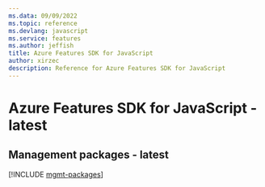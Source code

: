 ```yaml
---
ms.data: 09/09/2022
ms.topic: reference
ms.devlang: javascript
ms.service: features
ms.author: jeffish
title: Azure Features SDK for JavaScript
author: xirzec
description: Reference for Azure Features SDK for JavaScript
---
```

# Azure Features SDK for JavaScript - latest

## Management packages - latest
[!INCLUDE [mgmt-packages](features-mgmt-index.md)]